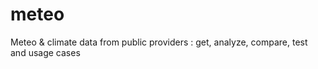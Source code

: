 # meteo
Meteo &amp; climate data from public providers : get, analyze, compare, test and usage cases
